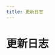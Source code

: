 ```yaml
---
title: 更新日志
---
```


# 更新日志

<p></p> 

<template>
  <a-timeline>
    <a-timeline-item>
      2023.11.5
      <p>
         - <a-tag color="red">漏洞相关</a-tag>Atlassian Confluence server-info.action 登陆绕过漏洞 CVE-2023-22515<br/>
         - <a-tag color="red">漏洞相关</a-tag>用友 U8 cloud upload.jsp 任意文件上传漏洞<br/>
         - <a-tag color="red">漏洞相关</a-tag>金蝶OA 云星空 ScpSupRegHandler 任意文件上传漏洞<br/>
         - <a-tag color="red">漏洞相关</a-tag>大华 ICC智能物联综合管理平台 readPic 任意文件读取漏洞<br/>
         - <a-tag color="red">漏洞相关</a-tag>Richmail 企业邮箱 noCookiesMail 登陆绕过漏洞<br/>
         - <a-tag color="red">漏洞相关</a-tag>蓝凌EIS 智慧协同平台 api.aspx 任意文件上传漏洞<br/>
         - <a-tag color="red">漏洞相关</a-tag>smartbi RMIServlet 登陆绕过漏洞<br/>
         - <a-tag color="red">漏洞相关</a-tag>cloudpanel makefile 任意文件上传漏洞 CVE-2023-35885<br/>
         - <a-tag color="red">漏洞相关</a-tag>锐捷 校园网自助服务系统 login_judge.jsf 任意文件读取漏洞<br/>
         - <a-tag color="red">漏洞相关</a-tag>Milesight Router httpd.log 信息泄漏漏洞 CVE-2023-4714<br/>
         - <a-tag color="red">漏洞相关</a-tag>思福迪 运维安全管理系统 test_qrcode_b 远程命令执行漏洞<br/>
         - <a-tag color="red">漏洞相关</a-tag>管家婆 订货易在线商城 SelectImage.aspx 任意文件上传漏洞<br/>
         - <a-tag color="red">漏洞相关</a-tag>百为通达 智能流控路由器 open 远程命令执行漏洞<br/>
         - <a-tag color="red">漏洞相关</a-tag>深信服 NGAF下一代防火墙 loadfile.php 任意文件读取漏洞<br/>
         - <a-tag color="red">漏洞相关</a-tag>深信服 NGAF下一代防火墙 login.cgi 远程命令执行漏洞<br/>
         - <a-tag color="red">漏洞相关</a-tag>金蝶OA EAS系统 uploadLogo.action 任意文件上传漏洞<br/>
         - <a-tag color="red">漏洞相关</a-tag>锐起云 xiazai 任意文件读取漏洞<br/>
         - <a-tag color="red">漏洞相关</a-tag>锐起云 resetPwd 登陆绕过漏洞<br/>
         - <a-tag color="red">漏洞相关</a-tag>EduSoho 教培系统 app_dev.php 任意读取漏洞<br/>
         - <a-tag color="red">漏洞相关</a-tag>Casdoor static 任意文件读取漏洞<br/>
      </p>
    </a-timeline-item>
    <a-timeline-item>
      2023.8.16
      <p>
         - <a-tag color="red">漏洞相关</a-tag>深信服 SG上网优化管理系统 catjs.php 任意文件读取漏洞<br/>
         - <a-tag color="red">漏洞相关</a-tag>亿赛通 电子文档安全管理系统 UploadFileFromClientServiceForClient 任意文件上传漏洞<br/>
         - <a-tag color="red">漏洞相关</a-tag>LiveBOS ShowImage.do 任意文件读取漏洞<br/>
      </p>
    </a-timeline-item>
    <a-timeline-item>
      2023.8.15
      <p>
         - <a-tag color="red">漏洞相关</a-tag>明源云 ERP系统 接口管家 ApiUpdate.ashx 任意文件上传漏洞<br/>
         - <a-tag color="red">漏洞相关</a-tag>新开普 前置服务管理平台 service.action 远程命令执行漏洞<br/>
         - <a-tag color="red">漏洞相关</a-tag>致远OA M1Server userTokenService 远程命令执行漏洞<br/>
         - <a-tag color="red">漏洞相关</a-tag>金蝶OA 云星空 CommonFileServer 任意文件读取漏洞<br/>
         - <a-tag color="red">漏洞相关</a-tag>OfficeWeb365 SaveDraw 任意文件上传漏洞<br/>
         - <a-tag color="red">漏洞相关</a-tag>深信服 DC数据中心管理系统 sangforindex XML实体注入漏洞<br/>
         - <a-tag color="red">漏洞相关</a-tag>安恒 明御安全网关 aaa_portal_auth_local_submit 远程命令执行漏洞<br/>
         - <a-tag color="red">漏洞相关</a-tag>帆软报表 channel 远程命令执行漏洞<br/>
      </p>
    </a-timeline-item>
    <a-timeline-item>
      2023.8.14
      <p>
         - <a-tag color="red">漏洞相关</a-tag>启明星辰 4A统一安全管控平台 getMaster.do 信息泄漏漏洞<br/>
         - <a-tag color="red">漏洞相关</a-tag>大华 智慧园区综合管理平台 user_getUserInfoByUserName.action 账号密码泄漏漏洞<br/>
         - <a-tag color="red">漏洞相关</a-tag>Metabase validate 远程命令执行漏洞 CVE-2023-38646<br/>
         - <a-tag color="red">漏洞相关</a-tag>飞企互联 FE业务协作平台 ShowImageServlet 任意文件读取漏洞<br/>
         - <a-tag color="red">漏洞相关</a-tag>KubePi JwtSigKey 登陆绕过漏洞 CVE-2023-22463<br/>
      </p>
    </a-timeline-item>
    <a-timeline-item>
      2023.8.13
      <p>
         - <a-tag color="red">漏洞相关</a-tag>腾讯 企业微信 agentinfo 信息泄漏漏洞<br/>
         - <a-tag color="red">漏洞相关</a-tag>大华 智慧园区综合管理平台 video 任意文件上传漏洞<br/>
         - <a-tag color="red">漏洞相关</a-tag>大华 智慧园区综合管理平台 getFaceCapture SQL注入漏洞<br/>
         - <a-tag color="red">漏洞相关</a-tag>任我行 CRM SmsDataList SQL注入漏洞<br/>
         - <a-tag color="red">漏洞相关</a-tag>企望制造 ERP comboxstore.action 远程命令执行漏洞<br/>
      </p>
    </a-timeline-item>
    <a-timeline-item>
      2023.8.12
      <p>
         - <a-tag color="red">漏洞相关</a-tag>广联达 Linkworks msgbroadcastuploadfile.aspx 后台文件上传漏洞<br/>
         - <a-tag color="red">漏洞相关</a-tag>广联达 Linkworks GetIMDictionary SQL注入漏洞<br/>
         - <a-tag color="red">漏洞相关</a-tag>泛微OA E-Office uploadify 任意文件上传漏洞<br/>
         - <a-tag color="red">漏洞相关</a-tag>锐捷 BCR商业无线云网关 后台命令执行漏洞<br/>
         - <a-tag color="red">漏洞相关</a-tag>用友 U8 CRM客户关系管理系统 getemaildata.php 任意文件读取漏洞<br/>
         - <a-tag color="red">漏洞相关</a-tag>用友 U8 CRM客户关系管理系统 getemaildata.php 任意文件上传漏洞<br/>
      </p>
    </a-timeline-item>
    <a-timeline-item>
      2023.8.11
      <p>
         - <a-tag color="red">漏洞相关</a-tag>Milesight VPN server.js 任意文件读取漏洞<br/>
         - <a-tag color="red">漏洞相关</a-tag>PigCMS action_flashUpload 任意文件上传漏洞<br/>
         - <a-tag color="red">漏洞相关</a-tag>网御 ACM上网行为管理系统 bottomframe.cgi SQL注入漏洞<br/>
         - <a-tag color="red">漏洞相关</a-tag>绿盟 NF下一代防火墙 任意文件上传漏洞<br/>
         - <a-tag color="red">漏洞相关</a-tag>金盘 微信管理平台 getsysteminfo 未授权访问漏洞<br/>
         - <a-tag color="red">漏洞相关</a-tag>1Panel loadfile 后台文件读取漏洞<br/>
      </p>
    </a-timeline-item>
    <a-timeline-item>
      2023.8.10
      <p>
         - <a-tag color="red">漏洞相关</a-tag>绿盟 SAS堡垒机 local_user.php 任意用户登录漏洞<br/>
         - <a-tag color="red">漏洞相关</a-tag>绿盟 SAS堡垒机 GetFile 任意文件读取漏洞<br/>
         - <a-tag color="red">漏洞相关</a-tag>绿盟 SAS堡垒机 Exec 远程命令执行漏洞<br/>
         - <a-tag color="red">漏洞相关</a-tag>HiKVISION 综合安防管理平台 env 信息泄漏漏洞<br/>
         - <a-tag color="red">漏洞相关</a-tag>安恒 明御运维审计与风险控制系统 xmlrpc.sock 任意用户添加漏洞<br/>
         - <a-tag color="red">漏洞相关</a-tag>锐捷 NBR 路由器 fileupload.php 任意文件上传漏洞<br/>
      </p>
    </a-timeline-item>
    <a-timeline-item>
      2023.8.9
      <p>
         - <a-tag color="red">漏洞相关</a-tag>HiKVISION 综合安防管理平台 files 任意文件上传漏洞<br/>
         - <a-tag color="red">漏洞相关</a-tag>HiKVISION 综合安防管理平台 report 任意文件上传漏洞<br/>
         - <a-tag color="red">漏洞相关</a-tag>用友 移动管理系统 uploadApk.do 任意文件上传漏洞<br/>
         - <a-tag color="red">漏洞相关</a-tag>用友 NC Cloud jsinvoke 任意文件上传漏洞<br/>
         - <a-tag color="red">漏洞相关</a-tag>辰信领创 辰信景云终端安全管理系统 login SQL注入漏洞<br/>
         - <a-tag color="red">漏洞相关</a-tag>汉得SRM tomcat.jsp 登陆绕过漏洞<br/>
         - <a-tag color="red">漏洞相关</a-tag>深信服 应用交付管理系统 login 远程命令执行漏洞<br/>
         - <a-tag color="red">漏洞相关</a-tag>网神 SecGate 3600 防火墙 obj_app_upfile 任意文件上传漏洞<br/>
      </p>
    </a-timeline-item>
    <a-timeline-item>
      2023.6.29
      <p>
         - <a-tag color="red">漏洞相关</a-tag>金蝶OA 云星空 kdsvc 远程命令执行漏洞<br/>
         - <a-tag color="red">漏洞相关</a-tag>网神 SecSSL 3600安全接入网关系统 未授权访问漏洞<br/>
         - <a-tag color="red">漏洞相关</a-tag>HIKVISION iVMS-8700综合安防管理平台 upload.action 任意文件上传<br/>
      </p>
    </a-timeline-item>
    <a-timeline-item>
      2023.6.22
      <p>
         - <a-tag color="red">漏洞相关</a-tag>用友 畅捷通T+ GetStoreWarehouseByStore 远程命令执行漏洞<br/>
         - <a-tag color="red">漏洞相关</a-tag>HIKVISION iVMS-8700综合安防管理平台 download 任意文件下载漏洞<br/>
         - <a-tag color="red">漏洞相关</a-tag>HIKVISION iVMS-8700综合安防管理平台 upload.action 任意文件上传<br/>
      </p>
    </a-timeline-item>
    <a-timeline-item>
      2023.6.6
      <p>
         - <a-tag color="red">漏洞相关</a-tag>宏景 HCM codesettree SQL注入漏洞 CNVD-2023-08743<br/>
         - <a-tag color="red">漏洞相关</a-tag>大华 智慧园区综合管理平台 user_save.action 任意文件上传漏洞<br/>
         - <a-tag color="red">漏洞相关</a-tag>nginxWebUI runCmd 远程命令执行漏洞<br/>
         - <a-tag color="red">漏洞相关</a-tag>霆智科技 VA虚拟应用平台 任意文件读取漏洞<br/>
      </p>
    </a-timeline-item>
    <a-timeline-item>
      2023.5.1
      <p>
         - <a-tag color="red">漏洞相关</a-tag>Apache Superset SECRET_KEY 未授权访问漏洞 CVE-2023-27524<br/>
         - <a-tag color="red">漏洞相关</a-tag>Apache Druid sampler kafka 远程命令执行漏洞<br/>
      </p>
    </a-timeline-item>
    <a-timeline-item>
      2023.4.26
      <p>
         - <a-tag color="red">漏洞相关</a-tag>JeecgBoot 企业级低代码平台 qurestSql SQL注入漏洞 CVE-2023-1454<br/>
         - <a-tag color="red">漏洞相关</a-tag>KubeOperator kubeconfig 未授权访问漏洞 CVE-2023-22480<br/>
         - <a-tag color="red">漏洞相关</a-tag>KubePi LoginLogsSearch 未授权访问漏洞 CVE-2023-22478<br/>
      </p>
    </a-timeline-item>
    <a-timeline-item>
      2023.4.23
      <p>
         - <a-tag color="red">漏洞相关</a-tag>Metersphere file 任意文件读取漏洞 CVE-2023-25573<br/>
         - <a-tag color="red">漏洞相关</a-tag>MeterSphere customMethod 远程命令执行漏洞<br/>
         - <a-tag color="red">漏洞相关</a-tag>PowerJob list 信息泄漏漏洞 CVE-2023-29923<br/>
      </p>
    </a-timeline-item>
    <a-timeline-item>
      2023.4.15
      <p>
         - <a-tag color="red">漏洞相关</a-tag>瑞友 应用虚拟化系统 GetBSAppUrl SQL注入漏洞<br/>
         - <a-tag color="red">漏洞相关</a-tag>才茂通信 网关  formping 远程命令执行漏洞<br/>
         - <a-tag color="red">漏洞相关</a-tag>Go-fastdfs upload 任意文件上传漏洞 CVE-2023-1800<br/>
         - <a-tag color="red">漏洞相关</a-tag>Go-fastdfs GetClientIp 未授权访问漏洞<br/>
      </p>
    </a-timeline-item>
    <a-timeline-item>
      2023.4.6
      <p>
         - <a-tag color="red">漏洞相关</a-tag>EasyImage manager.php 后台任意文件上传漏洞<br/>
         - <a-tag color="red">漏洞相关</a-tag>EasyImage down.php 任意文件读取漏洞<br/>
         - <a-tag color="red">漏洞相关</a-tag>MLflow get-artifact 任意文件读取漏洞 CVE-2023-1177<br/>
      </p>
    </a-timeline-item>
    <a-timeline-item>
      2023.3.28
      <p>
         - <a-tag color="red">漏洞相关</a-tag>Alibaba Nacos secret.key默认密钥 未授权访问漏洞<br/>
         - <a-tag color="red">漏洞相关</a-tag>泛微OA E-Cology browser.jsp SQL注入漏洞<br/>
         - <a-tag color="red">漏洞相关</a-tag>MinIO verify 敏感信息泄漏漏洞 CVE-2023-28432<br/>
      </p>
    </a-timeline-item>
    <a-timeline-item>
      2023.3.11
      <p>
         - <a-tag color="red">漏洞相关</a-tag>紫光档案管理系统 upload.html 后台文件上传漏洞<br/>
         - <a-tag color="red">漏洞相关</a-tag>拓尔思 MAS testCommandExecutor.jsp 远程命令执行漏洞<br/>
         - <a-tag color="red">漏洞相关</a-tag>O2OA open 后台任意文件读取漏洞<br/>
         - <a-tag color="red">漏洞相关</a-tag>联软安界 UniSDP 软件定义边界系统 commondRetSt 命令执行漏洞<br/>
         - <a-tag color="red">漏洞相关</a-tag>网神 SecIPS 3600 debug_info_export 任意文件下载漏洞<br/>
         - <a-tag color="red">漏洞相关</a-tag>网康 NS-ASG安全网关 index.php 远程命令执行漏洞<br/>
         - <a-tag color="red">漏洞相关</a-tag>网康 下一代防火墙 HeartBeat.php 远程命令执行漏洞<br/>
         - <a-tag color="red">漏洞相关</a-tag>金山 VGM防毒墙 downFile.php 任意文件读取漏洞<br/>
      </p>
    </a-timeline-item>
    <a-timeline-item>
      2023.3.8
      <p>
         - <a-tag color="red">漏洞相关</a-tag>Joomla application 未授权访问漏洞 CVE-2023-23752<br/>
         - <a-tag color="red">漏洞相关</a-tag>Panabit iXCache date_config 后台命令执行漏洞<br/>
         - <a-tag color="red">漏洞相关</a-tag>Panabit Panalog sy_addmount.php 远程命令执行漏洞<br/>
      </p>
    </a-timeline-item>
    <a-timeline-item>
      2022.12.17
      <p>
         - <a-tag color="red">漏洞相关</a-tag>V2Board Admin.php 越权访问漏洞<br/>
      </p>
    </a-timeline-item>
    <a-timeline-item>
      2022.12.16
      <p>
         - <a-tag color="red">漏洞相关</a-tag>Cacti remote_agent.php 远程命令执行漏洞 CVE-2022-46169<br/>
         - <a-tag color="red">漏洞相关</a-tag>ThinkPHP LoadLangPack lang 任意文件包含漏洞<br/>
         - <a-tag color="red">漏洞相关</a-tag>YApi 接口管理平台 up SQL注入漏洞<br/>
      </p>
    </a-timeline-item>
    <a-timeline-item>
      2022.12.4
      <p>
         - <a-tag color="red">漏洞相关</a-tag>WordPress Welcart e-Commerce progress-check.php 任意文件读取漏洞 CVE-2022-41840<br/>
         - <a-tag color="red">漏洞相关</a-tag>SolarView network_test.php 远程命令执行漏洞 CVE-2022-40881<br/>
      </p>
    </a-timeline-item>
    <a-timeline-item>
      2022.11.8
      <p>
         - <a-tag color="blue">CTF夺旗</a-tag>Misc: 文件修复,压缩包破解,图片隐写,音频隐写<br/>
      </p>
    </a-timeline-item>
    <a-timeline-item>
      2022.10.18
      <p>
         - <a-tag color="red">漏洞相关</a-tag>Dogtag PKI XML实体注入漏洞 CVE-2022-2414<br/>
         - <a-tag color="red">漏洞相关</a-tag>Dolibarr edit.php 远程命令执行漏洞 CVE-2022-40871<br/>
         - <a-tag color="red">漏洞相关</a-tag>Fortinet FortiOS admin 远程命令执行漏洞 CVE-2022-40684<br/>
      </p>
    </a-timeline-item>
    <a-timeline-item>
      2022.10.11
      <p>
         - <a-tag color="red">漏洞相关</a-tag>用友 畅捷通远程通 GNRemote.dll SQL注入漏洞<br/>
         - <a-tag color="red">漏洞相关</a-tag>AVEVA InTouch安全网关 AccessAnywhere 任意文件读取漏洞 CVE-2022-23854<br/>
         - <a-tag color="red">漏洞相关</a-tag>Dapr Dashboard configurations 未授权访问漏洞 CVE-2022-38817<br/>
         - <a-tag color="red">漏洞相关</a-tag>WordPress All-in-One Video Gallery video.php 任意文件读取漏洞 CVE-2022-2633<br/>
      </p>
    </a-timeline-item>
    <a-timeline-item>
      2022.10.3
      <p>
         - <a-tag color="red">漏洞相关</a-tag>GLPI htmLawedTest.php 远程命令执行漏洞 CVE-2022-35914<br/>
      </p>
    </a-timeline-item>
    <a-timeline-item>
      2022.9.27
      <p>
         - <a-tag color="red">漏洞相关</a-tag>源天OA GetDataAction SQL注入漏洞<br/>
         - <a-tag color="red">漏洞相关</a-tag>通达OA v11.9 getdata 任意命令执行漏洞<br/>
         - <a-tag color="red">漏洞相关</a-tag>泛微OA E-Office OfficeServer.php 任意文件上传漏洞<br/>
      </p>
    </a-timeline-item>
    <a-timeline-item>
      2022.9.26
      <p>
         - <a-tag color="red">漏洞相关</a-tag>Laravel Filemanager插件 download 任意文件读取漏洞 CVE-2022-40734<br/>
      </p>
    </a-timeline-item>
    <a-timeline-item>
      2022.9.21
      <p>
         - <a-tag color="red">漏洞相关</a-tag>Atlassian Bitbucket archive 远程命令执行漏洞 CVE-2022-36804<br/>
      </p>
    </a-timeline-item>
    <a-timeline-item>
      2022.9.18
      <p>
         - <a-tag color="blue">CTF夺旗</a-tag>区块链: 工具安装与使用<br/>
         - <a-tag color="blue">CTF夺旗</a-tag>区块链: 关于区块链<br/>
         - <a-tag color="blue">CTF夺旗</a-tag>区块链: Solidity语言<br/>
      </p>
    </a-timeline-item>
    <a-timeline-item>
      2022.9.5
      <p>
         - <a-tag color="red">漏洞相关</a-tag>FLIR-AX8 res.php 后台命令执行漏洞<br/>
         - <a-tag color="red">漏洞相关</a-tag>Linux openvswitch权限提升漏洞 CVE-2022-2639<br/>
      </p>
    </a-timeline-item>
    <a-timeline-item>
      2022.9.5
      <p>
         - <a-tag color="red">漏洞相关</a-tag>泛微OA E-Cology jqueryFileTree.jsp 目录遍历漏洞<br/>
         - <a-tag color="red">漏洞相关</a-tag>万户OA DocumentEdit.jsp SQL注入漏洞<br/>
         - <a-tag color="red">漏洞相关</a-tag>万户OA TeleConferenceService XXE注入漏洞<br/>
         - <a-tag color="red">漏洞相关</a-tag>万户OA DownloadServlet 任意文件读取漏洞<br/>
         - <a-tag color="red">漏洞相关</a-tag>muhttpd 任意文件读取漏洞 CVE-2022-31793<br/>
         - <a-tag color="red">漏洞相关</a-tag>用友 畅捷通T+ Upload.aspx 任意文件上传漏洞<br/>
      </p>
    </a-timeline-item>
    <a-timeline-item>
      2022.9.3
      <p>
         - <a-tag color="red">漏洞相关</a-tag>Apache Spark doAs 远程命令执行漏洞 CVE-2022-33891<br/>
         - <a-tag color="red">漏洞相关</a-tag>用友 畅捷通T+ DownloadProxy.aspx 任意文件读取漏洞<br/>
         - <a-tag color="red">漏洞相关</a-tag>用友 畅捷通T+ RecoverPassword.aspx 管理员密码修改漏洞<br/>
      </p>
    </a-timeline-item>
    <a-timeline-item>
      2022.8.28
      <p>
         - <a-tag color="red">漏洞相关</a-tag>O2OA invoke 后台远程命令执行漏洞 CNVD-2020-18740<br/>
      </p>
    </a-timeline-item>
    <a-timeline-item>
      2022.8.27
      <p>
         - <a-tag color="red">漏洞相关</a-tag>Webgrind fileviewer.phtml 任意文件读取漏洞 CVE-2018-12909<br/>
         - <a-tag color="red">漏洞相关</a-tag>Webmin password_change.cgi 远程命令执行漏洞 CVE-2019-15107<br/>
         - <a-tag color="red">漏洞相关</a-tag>Webmin rpc.cgi 后台远程命令执行漏洞 CVE-2019-15642<br/>
         - <a-tag color="red">漏洞相关</a-tag>Webmin update.cgi 后台远程命令执行漏洞 CVE-2022-0824<br/>
      </p>
    </a-timeline-item>
    <a-timeline-item>
      2022.8.23 
      <p>
         - <a-tag color="red">漏洞相关</a-tag>HIKVISION 综合安防管理平台 applyCT Fastjson远程命令执行漏洞<br/>
         - <a-tag color="red">漏洞相关</a-tag>Teleport堡垒机 do-login 任意用户登录漏洞<br/>
         - <a-tag color="red">漏洞相关</a-tag>Teleport堡垒机 get-file 后台任意文件读取漏洞<br/>
      </p>
    </a-timeline-item>
    <a-timeline-item>
      2022.8.7
      <p>
         - <a-tag color="red">漏洞相关</a-tag>NPS auth_key 未授权访问漏洞<br/>
      </p>
    </a-timeline-item>
    <a-timeline-item>
      2022.8.1
      <p>
         - <a-tag color="red">漏洞相关</a-tag>泛微OA E-Cology VerifyQuickLogin.jsp 任意管理员登录漏洞<br/>
         - <a-tag color="red">漏洞相关</a-tag>安恒 明御WEB应用防火墙 report.php 任意用户登录漏洞<br/>
         - <a-tag color="red">漏洞相关</a-tag>用友 GRP-U8 UploadFileData 任意文件上传漏洞<br/>
         - <a-tag color="red">漏洞相关</a-tag>万户OA OfficeServer.jsp 任意文件上传漏洞<br/>
         - <a-tag color="red">漏洞相关</a-tag>致远OA 帆软组件 ReportServer 目录遍历漏洞<br/>
         - <a-tag color="red">漏洞相关</a-tag>致远OA wpsAssistServlet 任意文件上传漏洞<br/>
      </p>
    </a-timeline-item>
    <a-timeline-item>
      2022.7.28
      <p>
         - <a-tag color="red">漏洞相关</a-tag>Roxy-Wi options.py 远程命令执行漏洞 CVE-2022-31137<br/>
      </p>
    </a-timeline-item>
    <a-timeline-item>
      2022.7.13
      <p>
         - <a-tag color="red">漏洞相关</a-tag>蓝凌OA treexml.tmpl 远程命令执行漏洞<br/>
      </p>
    </a-timeline-item>
    <a-timeline-item>
      2022.7.12
      <p>
         - <a-tag color="red">漏洞相关</a-tag>通达OA v2017 video_file.php 任意文件下载漏洞<br/>
         - <a-tag color="red">漏洞相关</a-tag>极限OA video_file.php 任意文件读取漏洞<br/>
      </p>
    </a-timeline-item>
    <a-timeline-item>
      2022.7.10
      <p>
         - <a-tag color="red">漏洞相关</a-tag>小米 路由器 extdisks 任意文件读取漏洞 CVE-2019-18371<br/>
         - <a-tag color="red">漏洞相关</a-tag>小米 路由器 c_upload 远程命令执行漏洞 CVE-2019-18370<br/>
         - <a-tag color="red">漏洞相关</a-tag>D-LINK DAP-2020 webproc 任意文件读取漏洞 CVE-2021-27250<br/>
         - <a-tag color="red">漏洞相关</a-tag>Franklin Fueling Systems tsaupload.cgi 任意文件读取漏洞 CVE-2021-46417<br/>
      </p>
    </a-timeline-item>
    <a-timeline-item>
      2022.7.9
      <p>
         - <a-tag color="red">漏洞相关</a-tag>Apache Hadoop Yarn RPC 远程命令执行漏洞<br/>
      </p>
    </a-timeline-item>
    <a-timeline-item>
      2022.7.6
      <p>
         - <a-tag color="red">漏洞相关</a-tag>Goahead LD_PRELOAD 远程命令执行漏洞 CVE-2021-42342<br/>
         - <a-tag color="red">漏洞相关</a-tag>Goahead LD_PRELOAD 远程命令执行漏洞 CVE-2017-17562<br/>
      </p>
    </a-timeline-item>
    <a-timeline-item>
      2022.7.3
      <p>
         - <a-tag color="red">漏洞相关</a-tag>WordPress Simple File List ee-downloader.php 任意文件读取漏洞 CVE-2022-1119<br/>
      </p>
    </a-timeline-item>
    <a-timeline-item>
      2022.7.2
      <p>
         - <a-tag color="red">漏洞相关</a-tag>泛微OA E-Cology HrmCareerApplyPerView.jsp SQL注入漏洞<br/>
      </p>
    </a-timeline-item>
    <a-timeline-item>
      2022.7.1
      <p>
         - <a-tag color="red">漏洞相关</a-tag>泛微OA E-Weaver SignatureDownLoad 任意文件读取漏洞<br/>
      </p>
    </a-timeline-item>
    <a-timeline-item>
      2022.6.27
      <p>
         - <a-tag color="red">漏洞相关</a-tag>七牛云 logkit log_path 任意文件读取漏洞<br/>
      </p>
    </a-timeline-item>
    <a-timeline-item>
      2022.6.26
      <p>
         - <a-tag color="red">漏洞相关</a-tag>Fortinet FortiWeb sslvpn_websession 路径遍历漏洞 CVE-2018-13379<br/>
         - <a-tag color="red">漏洞相关</a-tag>nginxWebUI cmdOver 后台命令执行漏洞<br/>
         - <a-tag color="red">漏洞相关</a-tag>WiseGiga NAS down_data.php 任意文件下载漏洞<br/>
         - <a-tag color="red">漏洞相关</a-tag>WiseGiga NAS group.php 远程命令执行漏洞<br/>
      </p>
    </a-timeline-item>
    <a-timeline-item>
      2022.6.24
      <p>
         - <a-tag color="red">漏洞相关</a-tag>Rails Accept 任意文件读取漏洞 CVE-2019-5418<br/>
         - <a-tag color="red">漏洞相关</a-tag>Rails sprockets 任意文件读取漏洞 CVE-2018-3760<br/>
      </p>
    </a-timeline-item>
    <a-timeline-item>
      2022.6.17
      <p>
         - <a-tag color="red">漏洞相关</a-tag>Linux eBPF权限提升漏洞 CVE-2022-23222<br/>
      </p>
    </a-timeline-item>
    <a-timeline-item>
      2022.6.4
      <p>
         - <a-tag color="red">漏洞相关</a-tag>Atlassian Confluence OGNL注入漏洞 CVE-2022-26134<br/>
      </p>
    </a-timeline-item>
    <a-timeline-item>
      2022.6.2
      <p>
         - <a-tag color="red">漏洞相关</a-tag>SolarView Compact conf_mail.php 远程命令执行漏洞 CVE-2022-29303<br/>
         - <a-tag color="red">漏洞相关</a-tag>Telesquare SDT-CW3B1 admin.cgi 远程命令执行漏洞 CVE-2021-46422<br/>
         - <a-tag color="purple">权限提升</a-tag>Linux: SUDO提权<br/>
      </p>
    </a-timeline-item>
    <a-timeline-item>
      2022.5.31
      <p>
         - <a-tag color="purple">权限提升</a-tag>Linux: SUID提权<br/>
      </p>
    </a-timeline-item>
    <a-timeline-item>
      2022.5.25
      <p>
         - <a-tag color="purple">代码审计</a-tag>PHP: 伪协议<br/>
      </p>
    </a-timeline-item>
    <a-timeline-item>
      2022.5.15
      <p>
         - <a-tag color="red">漏洞相关</a-tag>Apache CouchDB epmd 远程命令执行漏洞 CVE-2022-24706<br/>
         - <a-tag color="red">漏洞相关</a-tag>kkFileView getCorsFile 任意文件读取漏洞 CVE-2021-43734<br/>
      </p>
    </a-timeline-item>
    <a-timeline-item>
      2022.5.13
      <p>
         - <a-tag color="red">漏洞相关</a-tag>Zyxel USG FLEX handler 远程命令执行漏洞 CVE-2022-30525<br/>
         - <a-tag color="red">漏洞相关</a-tag>禅道 16.5 router.class.php SQL注入漏洞<br/>
      </p>
    </a-timeline-item>
    <a-timeline-item>
      2022.5.9
      <p>
         - <a-tag color="red">漏洞相关</a-tag>F5 BIG-IP iControl REST身份认证绕过漏洞 CVE-2022-1388<br/>
      </p>
    </a-timeline-item>
     <a-timeline-item>
      2022.5.7
      <p>
         - <a-tag color="red">漏洞相关</a-tag>Casdoor get-organizations SQL注入漏洞 CVE-2022-24124<br/>
      </p>
    </a-timeline-item>
     <a-timeline-item>
      2022.5.6
      <p>
         - <a-tag color="purple">红蓝对抗</a-tag>逻辑漏洞：邮箱轰炸<br/>
      </p>
    </a-timeline-item>
    <a-timeline-item>
      2022.4.27
      <p>
         - <a-tag color="red">漏洞相关</a-tag>ACME Mini_httpd 任意文件读取漏洞 CVE-2018-18778<br/>
      </p>
    </a-timeline-item>
    <a-timeline-item>
      2022.4.27
      <p>
         - <a-tag color="red">漏洞相关</a-tag>Atlassian Jira com.atlassian.jira 敏感信息泄漏 CVE-2019-8442<br/> 
         - <a-tag color="red">漏洞相关</a-tag>Atlassian Jira groupuserpicker 用户信息枚举漏洞 CVE-2019-8449<br/> 
         - <a-tag color="red">漏洞相关</a-tag>Atlassian Jira makeRequest SSRF漏洞 CVE-2019-8451<br/> 
      </p>
    </a-timeline-item>
    <a-timeline-item>
      2022.4.27
      <p>
         - <a-tag color="red">漏洞相关</a-tag>Grafana mysql 后台任意文件读取漏洞 CVE-2019-19499<br/> 
      </p>
    </a-timeline-item>
    <a-timeline-item>
      2022.4.26
      <p>
         - <a-tag color="red">漏洞相关</a-tag>WSO2 proxy SSRF漏洞 WSO2-2019-0598<br/>
      </p>
    </a-timeline-item>
    <a-timeline-item>
      2022.4.24
      <p>
         - <a-tag color="red">漏洞相关</a-tag>WSO2 fileupload 任意文件上传漏洞 CVE-2022-29464<br/>
      </p>
    </a-timeline-item>
    <a-timeline-item>
      2022.4.22
      <p>
         - <a-tag color="red">漏洞相关</a-tag>朗视 TG400 GSM 网关目录遍历 CVE-2021-27328<br/>
         - <a-tag color="red">漏洞相关</a-tag>Finetree 5MP 摄像机 user_pop.php 任意用户添加漏洞 CNVD-2021-42372<br/>
         - <a-tag color="red">漏洞相关</a-tag>Apache SkyWalking graphql SQL注入漏洞 CVE-2020-9483<br/>
      </p>
    </a-timeline-item>
    <a-timeline-item>
      2022.4.20
      <p>
         - <a-tag color="red">漏洞相关</a-tag>LimeSurvey LimeSurveyFileManager.php 后台任意文件读取漏洞 CVE-2020-11455<br/>
      </p>
    </a-timeline-item>
    <a-timeline-item>
      2022.4.19
      <p>
         - <a-tag color="red">漏洞相关</a-tag>Windows Win32k 内核提权漏洞 CVE-2022-21882<br/>
      </p>
    </a-timeline-item>
    <a-timeline-item>
      2022.4.19
      <p>
         - <a-tag color="purple">代码审计</a-tag>PHP: 命令行模式(register_argc_argv配置)<br/>
         - <a-tag color="purple">代码审计</a-tag>PHP: 弱类型比较<br/>
      </p>
    </a-timeline-item>
     <a-timeline-item>
      2022.4.16
      <p>
         - <a-tag color="red">漏洞相关</a-tag>Apache Struts2 S2-062 远程代码执行漏洞 CVE-2021-31805<br/>
      </p>
    </a-timeline-item>
     <a-timeline-item>
      2022.4.15
      <p>
         - <a-tag color="purple">红蓝对抗</a-tag>未授权漏洞，验证码安全<br/>
         - <a-tag color="red">漏洞相关</a-tag>WebLogic Local File Inclusion 本地文件包含漏洞 CVE-2022-21371<br/>
      </p>
    </a-timeline-item>
    <a-timeline-item>
      2022.4.12
      <p>
         - <a-tag color="red">漏洞相关</a-tag>VMware Workspace ONE Access SSTI漏洞 CVE-2022-22954<br/>
      </p>
    </a-timeline-item>
    <a-timeline-item>
      2022.4.4
      <p>
        - <a-tag color="purple">红蓝对抗</a-tag>开始完善红蓝对抗模块(未完成)<br/>
      </p>
    </a-timeline-item>
    <a-timeline-item>
      2022.4.3
      <p>
        - <a-tag color="blue">CTF夺旗</a-tag>开始完善区块链模块(未完成)<br/>
        - <a-tag color="red">漏洞相关</a-tag>Apache Spark unTarUsingTar 命令注入漏洞 SPARK-38631<br/>
      </p>
    </a-timeline-item>
    <a-timeline-item>
      2022.4.2
      <p>
        - <a-tag color="red">漏洞相关</a-tag>TOTOLink 多个设备 download.cgi 远程命令执行漏洞 CVE-2022-25084<br/>
        - <a-tag color="green">文库动态</a-tag>添加CTF分类：Misc,Web,Crypto,Pwn,Reverse,区块链<br/>
      </p>
    </a-timeline-item>
    <a-timeline-item>
      2022.4.1
      <p>
        - <a-tag color="red">漏洞相关</a-tag>Spring Core JDK9+ Spring4Shell远程命令执行漏洞 CVE-2022-22965<br/>
      </p>
    </a-timeline-item>
    <a-timeline-item>
      2022.3.31
      <p>
        - <a-tag color="red">漏洞相关</a-tag>Huawei DG8045 deviceinfo 信息泄漏漏洞 <br/>
      </p>
    </a-timeline-item>
    <a-timeline-item>
      2022.3.28
      <p>
        - <a-tag color="red">漏洞相关</a-tag>Spring Cloud Function SPEL 远程命令执行漏洞 <br/>
        - <a-tag color="red">漏洞相关</a-tag>MotionEye 视频监控组件 list 信息泄漏洞 CVE-2022-25568 <br/>
      </p>
    </a-timeline-item>
    <a-timeline-item>
      2022.3.19
      <p>
        - <a-tag color="red">漏洞相关</a-tag>TerraMaster TOS createRaid 远程命令执行漏洞 CVE-2022-24989 <br/>
        - <a-tag color="red">漏洞相关</a-tag>TerraMaster TOS 信息泄漏漏洞 CVE-2022-24990<br/>
        - <a-tag color="red">漏洞相关</a-tag>Spring Cloud Gateway表达式注入 远程命令执行漏洞 CVE-2022-22947<br/>
        - <a-tag color="red">漏洞相关</a-tag>Redis Lua 沙箱绕过 远程命令执行 CVE-2022-0543<br/>
      </p>
    </a-timeline-item>
    <a-timeline-item>
      2022.3.18
      <p>
        - <a-tag color="red">漏洞相关</a-tag>大华 城市安防监控系统平台管理 attachment_downloadByUrlAtt.action 任意文件下载漏洞<br/>
      </p>
    </a-timeline-item>
    <a-timeline-item>
      2022.3.16
      <p>
        - <a-tag color="green">文库动态</a-tag>开源文库至Github<br/>
      </p>
    </a-timeline-item>
    <a-timeline-item>
      2022.3.14
      <p>
        - <a-tag color="purple">文库动态</a-tag>制作文库Docker镜像让文库更容易部署<br/>
        - <a-tag color="red">漏洞相关</a-tag>漏洞相关文档全部转移完成(阅读效果优化未完成)<br/>
      </p>
    </a-timeline-item>
    <a-timeline-item>
      2022.3.13
      <p>
        - <a-tag color="green">文库动态</a-tag>文库README文档全部完成<br/>
      </p>
    </a-timeline-item>
    <a-timeline-item>
      2022.3.10
      <p>
        - <a-tag color="green">文库动态</a-tag>同步服务器应用漏洞<br/>
      </p>
    </a-timeline-item>
    <a-timeline-item>
      2022.3.8
      <p>
        - <a-tag color="red">漏洞相关</a-tag>Linux DirtyPipe权限提升漏洞 CVE-2022-0847<br/>
        - <a-tag color="green">文库动态</a-tag>同步Web服务器漏洞(Apache,Nginx等)<br/>
      </p>
    </a-timeline-item>
    <a-timeline-item>
      2022.3.6
      <p>
        - <a-tag color="green">文库动态</a-tag>同步操作系统漏洞(Linux, Windows)<br/>
      </p>
    </a-timeline-item>
    <a-timeline-item>
      2022.3.5
      <p>
        - <a-tag color="red">漏洞相关</a-tag>开始同步文库之前的内容，并重构文章Md文档，更加适合阅读<br/>
      </p>
    </a-timeline-item>
    <a-timeline-item>
      2022.3.4
      <p>
        - <a-tag color="purple">文库动态</a-tag>添加插件：Vssue评论，Copy代码插件，阅读进度条插件<br/>
        - <a-tag color="green">文库动态</a-tag>添加模块：建议反馈<br/>
      </p>
    </a-timeline-item>
    <a-timeline-item>
      2022.3.3
      <p>
        - <a-tag color="green">文库动态</a-tag>开始编写各项分类 README文档<br/>
        - <a-tag color="green">文库动态</a-tag>添加分类：漏洞相关，CTF，红蓝对抗，文库动态，关于文库<br/>
      </p>
    </a-timeline-item>
    <a-timeline-item>
      2022.3.2
      <p>
        - <a-tag color="purple">文库动态</a-tag>装修网站，修饰主题<br/>
        - <a-tag color="purple">文库动态</a-tag>搭建主题确定: AntDocs of VuePress<br/>
      </p>
    </a-timeline-item>
    <a-timeline-item>
      2022.3.1
      <p>
        - <a-tag color="green">文库动态</a-tag>开始重构文库<br/>
      </p>
    </a-timeline-item>
  </a-timeline>
</template>
